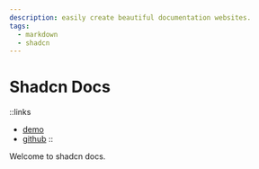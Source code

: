 ```yaml
---
description: easily create beautiful documentation websites.
tags:
  - markdown
  - shadcn
---
```


# Shadcn Docs

::links
- [demo](https://shadcn-docs.nuxt.dev/)
- [github](https://github.com/ZTL-UwU/shadcn-docs-nuxt)
::

Welcome to shadcn docs.

